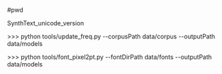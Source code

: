 #pwd

SynthText_unicode_version


\>>> python tools/update_freq.py --corpusPath data/corpus --outputPath data/models

\>>> python tools/font_pixel2pt.py --fontDirPath data/fonts --outputPath data/models